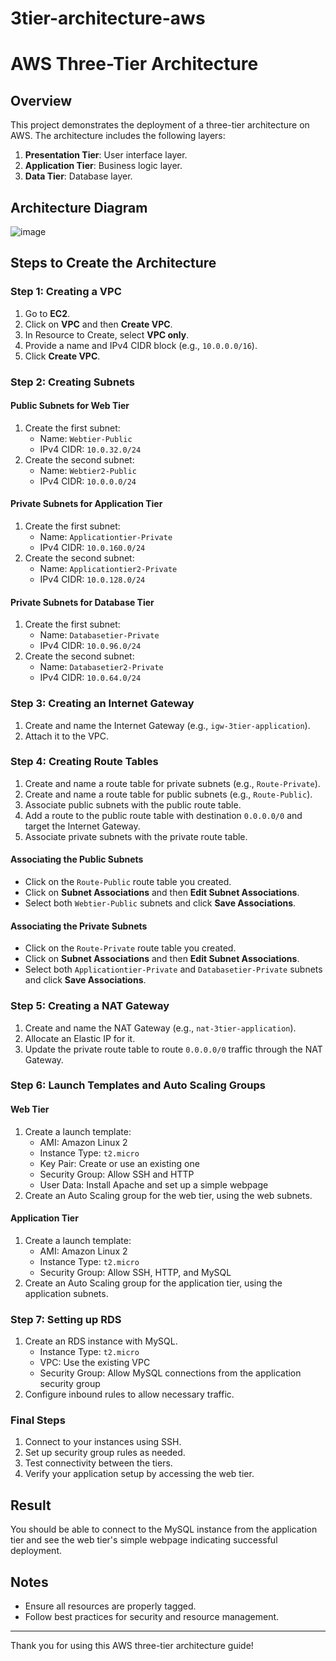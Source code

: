 # 3tier-architecture-aws

# AWS Three-Tier Architecture

## Overview

This project demonstrates the deployment of a three-tier architecture on AWS. The architecture includes the following layers:
1. **Presentation Tier**: User interface layer.
2. **Application Tier**: Business logic layer.
3. **Data Tier**: Database layer.

## Architecture Diagram

![image](https://github.com/user-attachments/assets/f7659aeb-c3fd-44f4-90d5-dbbab8eaa876)


## Steps to Create the Architecture

### Step 1: Creating a VPC
1. Go to **EC2**.
2. Click on **VPC** and then **Create VPC**.
3. In Resource to Create, select **VPC only**.
4. Provide a name and IPv4 CIDR block (e.g., `10.0.0.0/16`).
5. Click **Create VPC**.

### Step 2: Creating Subnets
#### Public Subnets for Web Tier
1. Create the first subnet:
   - Name: `Webtier-Public`
   - IPv4 CIDR: `10.0.32.0/24`
2. Create the second subnet:
   - Name: `Webtier2-Public`
   - IPv4 CIDR: `10.0.0.0/24`

#### Private Subnets for Application Tier
1. Create the first subnet:
   - Name: `Applicationtier-Private`
   - IPv4 CIDR: `10.0.160.0/24`
2. Create the second subnet:
   - Name: `Applicationtier2-Private`
   - IPv4 CIDR: `10.0.128.0/24`

#### Private Subnets for Database Tier
1. Create the first subnet:
   - Name: `Databasetier-Private`
   - IPv4 CIDR: `10.0.96.0/24`
2. Create the second subnet:
   - Name: `Databasetier2-Private`
   - IPv4 CIDR: `10.0.64.0/24`

### Step 3: Creating an Internet Gateway
1. Create and name the Internet Gateway (e.g., `igw-3tier-application`).
2. Attach it to the VPC.

### Step 4: Creating Route Tables
1. Create and name a route table for private subnets (e.g., `Route-Private`).
2. Create and name a route table for public subnets (e.g., `Route-Public`).
3. Associate public subnets with the public route table.
4. Add a route to the public route table with destination `0.0.0.0/0` and target the Internet Gateway.
5. Associate private subnets with the private route table.

#### Associating the Public Subnets
- Click on the `Route-Public` route table you created.
- Click on **Subnet Associations** and then **Edit Subnet Associations**.
- Select both `Webtier-Public` subnets and click **Save Associations**.

#### Associating the Private Subnets
- Click on the `Route-Private` route table you created.
- Click on **Subnet Associations** and then **Edit Subnet Associations**.
- Select both `Applicationtier-Private` and `Databasetier-Private` subnets and click **Save Associations**.

### Step 5: Creating a NAT Gateway
1. Create and name the NAT Gateway (e.g., `nat-3tier-application`).
2. Allocate an Elastic IP for it.
3. Update the private route table to route `0.0.0.0/0` traffic through the NAT Gateway.

### Step 6: Launch Templates and Auto Scaling Groups
#### Web Tier
1. Create a launch template:
   - AMI: Amazon Linux 2
   - Instance Type: `t2.micro`
   - Key Pair: Create or use an existing one
   - Security Group: Allow SSH and HTTP
   - User Data: Install Apache and set up a simple webpage
2. Create an Auto Scaling group for the web tier, using the web subnets.

#### Application Tier
1. Create a launch template:
   - AMI: Amazon Linux 2
   - Instance Type: `t2.micro`
   - Security Group: Allow SSH, HTTP, and MySQL
2. Create an Auto Scaling group for the application tier, using the application subnets.

### Step 7: Setting up RDS
1. Create an RDS instance with MySQL.
   - Instance Type: `t2.micro`
   - VPC: Use the existing VPC
   - Security Group: Allow MySQL connections from the application security group
2. Configure inbound rules to allow necessary traffic.

### Final Steps
1. Connect to your instances using SSH.
2. Set up security group rules as needed.
3. Test connectivity between the tiers.
4. Verify your application setup by accessing the web tier.

## Result
You should be able to connect to the MySQL instance from the application tier and see the web tier's simple webpage indicating successful deployment.

## Notes
- Ensure all resources are properly tagged.
- Follow best practices for security and resource management.


---

Thank you for using this AWS three-tier architecture guide!
